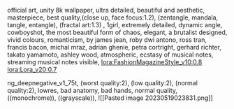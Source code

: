 official art, unity 8k wallpaper, ultra detailed, beautiful and aesthetic, masterpiece, best quality,(close up, face focus:1.2), (zentangle, mandala, tangle, entangle), (fractal art:1.3) , 1girl, extremely detailed, dynamic angle, cowboyshot, the most beautiful form of chaos, elegant, a brutalist designed, vivid colours, romanticism, by james jean, roby dwi antono, ross tran, francis bacon, michal mraz, adrian ghenie, petra cortright, gerhard richter, takato yamamoto, ashley wood, atmospheric, ecstasy of musical notes, streaming musical notes visible, <lora:FashionMagazineStyle_v10:0.8> <lora:Lora_v20:0.7>

ng_deepnegative_v1_75t, (worst quality:2), (low quality:2), (normal quality:2), lowres, bad anatomy, bad hands, normal quality, ((monochrome)), ((grayscale)),
![[Pasted image 20230519023831.png]]